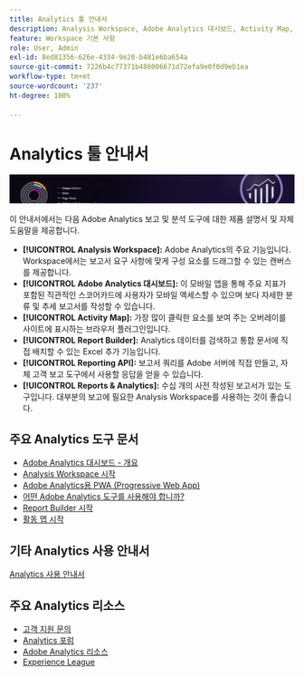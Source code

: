 ```yaml
---
title: Analytics 툴 안내서
description: Analysis Workspace, Adobe Analytics 대시보드, Activity Map, Report Builder, Reporting API 및 Reports & Analytics에 대한 제품 설명서 및 자체 도움말.
feature: Workspace 기본 사항
role: User, Admin
exl-id: 8ed81356-626e-4334-9e20-b481e6ba654a
source-git-commit: 7226b4c77371b486006671d72efa9e0f0d9eb1ea
workflow-type: tm+mt
source-wordcount: '237'
ht-degree: 100%

---
```


# Analytics 툴 안내서

![배너](../../assets/doc_banner_analyze.png)

이 안내서에서는 다음 Adobe Analytics 보고 및 분석 도구에 대한 제품 설명서 및 자체 도움말을 제공합니다.

* **[!UICONTROL Analysis Workspace]:** Adobe Analytics의 주요 기능입니다. Workspace에서는 보고서 요구 사항에 맞게 구성 요소를 드래그할 수 있는 캔버스를 제공합니다.
* **[!UICONTROL Adobe Analytics 대시보드]:** 이 모바일 앱을 통해 주요 지표가 포함된 직관적인 스코어카드에 사용자가 모바일 액세스할 수 있으며 보다 자세한 분류 및 추세 보고서를 작성할 수 있습니다.
* **[!UICONTROL Activity Map]:** 가장 많이 클릭한 요소를 보여 주는 오버레이를 사이트에 표시하는 브라우저 플러그인입니다.
* **[!UICONTROL Report Builder]:** Analytics 데이터를 검색하고 통합 문서에 직접 배치할 수 있는 Excel 추가 기능입니다.
* **[!UICONTROL Reporting API]:** 보고서 쿼리를 Adobe 서버에 직접 만들고, 자체 고객 보고 도구에서 사용할 응답을 얻을 수 있습니다.
* **[!UICONTROL Reports &amp; Analytics]:** 수십 개의 사전 작성된 보고서가 있는 도구입니다. 대부분의 보고에 필요한 Analysis Workspace를 사용하는 것이 좋습니다.

## 주요 Analytics 도구 문서

* [Adobe Analytics 대시보드 - 개요](/help/analyze/mobile-app/home.md)
* [Analysis Workspace 시작](analysis-workspace/home.md)
* [Adobe Analytics용 PWA (Progressive Web App)](/help/analyze/pwa/pwa.md)
* [어떤 Adobe Analytics 도구를 사용해야 합니까?](/help/admin/c-analytics-product-comparison/which-analytics-tool.md)
* [Report Builder 시작](report-builder/home.md)
* [활동 맵 시작](activity-map/activity-map.md)

## 기타 Analytics 사용 안내서

[Analytics 사용 안내서](/help/landing/home.md)

## 주요 Analytics 리소스

* [고객 지원 문의](https://helpx.adobe.com/kr/contact/enterprise-support.ec.html)
* [Analytics 포럼](https://forums.adobe.com/community/experience-cloud/analytics-cloud/analytics)
* [Adobe Analytics 리소스](https://forums.adobe.com/message/10660755)
* [Experience League](https://landing.adobe.com/experience-league/)
